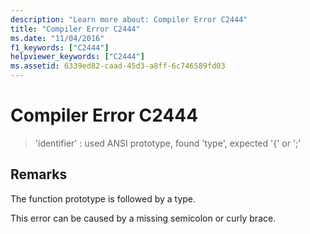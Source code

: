 ```yaml
---
description: "Learn more about: Compiler Error C2444"
title: "Compiler Error C2444"
ms.date: "11/04/2016"
f1_keywords: ["C2444"]
helpviewer_keywords: ["C2444"]
ms.assetid: 6339ed82-caad-45d3-a8ff-6c746589fd03
---
```

# Compiler Error C2444

> 'identifier' : used ANSI prototype, found 'type', expected '{' or ';'

## Remarks

The function prototype is followed by a type.

This error can be caused by a missing semicolon or curly brace.
